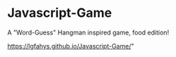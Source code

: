 # Javascript-Game
A "Word-Guess" Hangman inspired game, food edition!

https://lgfahys.github.io/Javascript-Game/"
